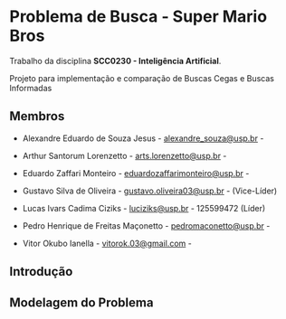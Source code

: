 # Problema de Busca - Super Mario Bros
Trabalho da disciplina **SCC0230 - Inteligência Artificial**.

Projeto para implementação e comparação de Buscas Cegas e Buscas Informadas

## Membros

* Alexandre Eduardo de Souza Jesus - alexandre_souza@usp.br -

* Arthur Santorum Lorenzetto - arts.lorenzetto@usp.br -

* Eduardo Zaffari Monteiro - eduardozaffarimonteiro@usp.br - 

* Gustavo Silva de Oliveira - gustavo.oliveira03@usp.br - (Vice-Líder)

* Lucas Ivars Cadima Ciziks - luciziks@usp.br - 125599472 (Líder)

* Pedro Henrique de Freitas Maçonetto - pedromaconetto@usp.br - 

* Vitor Okubo Ianella - vitorok.03@gmail.com - 

## Introdução

## Modelagem do Problema